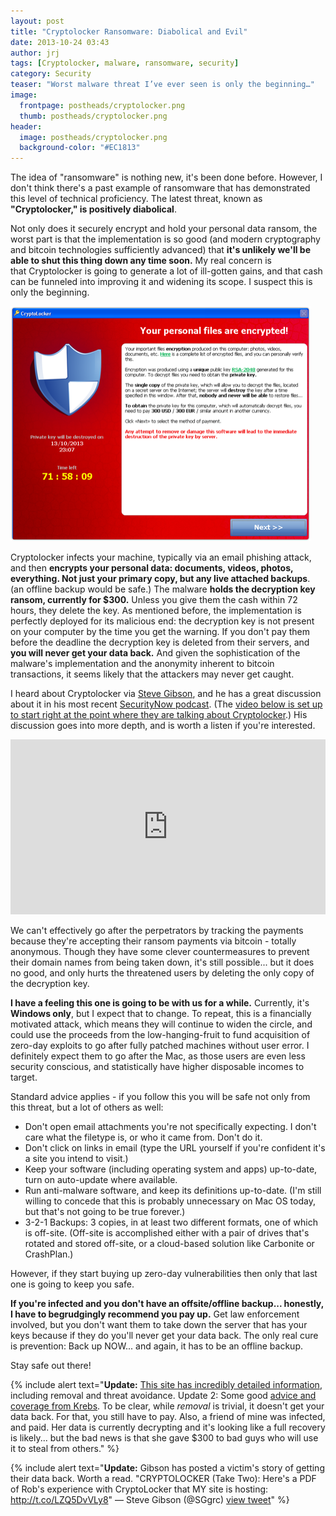 ```yaml
---
layout: post
title: "Cryptolocker Ransomware: Diabolical and Evil"
date: 2013-10-24 03:43
author: jrj
tags: [Cryptolocker, malware, ransomware, security]
category: Security
teaser: "Worst malware threat I’ve ever seen is only the beginning…"
image:
  frontpage: postheads/cryptolocker.png
  thumb: postheads/cryptolocker.png
header:
  image: postheads/cryptolocker.png
  background-color: "#EC1813"
---
```

The idea of "ransomware" is nothing new, it's been done before. However, I don't think there's a past example of ransomware that has demonstrated this level of technical proficiency. The latest threat, known as **"Cryptolocker," is positively diabolical**.

Not only does it securely encrypt and hold your personal data ransom, the worst part is that the implementation is so good (and modern cryptography and bitcoin technologies sufficiently advanced) that **it's unlikely we'll be able to shut this thing down any time soon.** My real concern is that Cryptolocker is going to generate a lot of ill-gotten gains, and that cash can be funneled into improving it and widening its scope. I suspect this is only the beginning.

![CryptoLocker Screenshot - pay up or your data gets it!](/images/postheads/cryptolocker-screenshot.png)

Cryptolocker infects your machine, typically via an email phishing attack, and then **encrypts your personal data: documents, videos, photos, everything. **Not just your primary copy, but any** live attached backups**. (an offline backup would be safe.) The malware **holds the decryption key ransom, currently for $300.** Unless you give them the cash within 72 hours, they delete the key. As mentioned before, the implementation is perfectly deployed for its malicious end: the decryption key is not present on your computer by the time you get the warning. If you don't pay them before the deadline the decryption key is deleted from their servers, and **you will never get your data back.** And given the sophistication of the malware's implementation and the anonymity inherent to bitcoin transactions, it seems likely that the attackers may never get caught.

I heard about Cryptolocker via [Steve Gibson](http://twitter.com/sg_grc), and he has a great discussion about it in his most recent [SecurityNow podcast](http://twit.tv/sn). (The [video below is set up to start right at the point where they are talking about Cryptolocker](http://youtu.be/ipaHgMedao4?t=39m6s).) His discussion goes into more depth, and is worth a listen if you're interested.

<!--- http://youtu.be/ipaHgMedao4?t=39m6s -->
<iframe src="https://www.youtube.com/embed/ipaHgMedao4?t=39m6s" frameborder="0" allowfullscreen width="100%" height="280"></iframe>

We can't effectively go after the perpetrators by tracking the payments because they're accepting their ransom payments via bitcoin - totally anonymous. Though they have some clever countermeasures to prevent their domain names from being taken down, it's still possible... but it does no good, and only hurts the threatened users by deleting the only copy of the decryption key.

**I have a feeling this one is going to be with us for a while.** Currently, it's **Windows only**, but I expect that to change. To repeat, this is a financially motivated attack, which means they will continue to widen the circle, and could use the proceeds from the low-hanging-fruit to fund acquisition of zero-day exploits to go after fully patched machines without user error. I definitely expect them to go after the Mac, as those users are even less security conscious, and statistically have higher disposable incomes to target.

Standard advice applies - if you follow this you will be safe not only from this threat, but a lot of others as well:

- Don't open email attachments you're not specifically expecting. I don't care what the filetype is, or who it came from. Don't do it.
- Don't click on links in email (type the URL yourself if you're confident it's a site you intend to visit.)
- Keep your software (including operating system and apps) up-to-date, turn on auto-update where available.
- Run anti-malware software, and keep its definitions up-to-date. (I'm still willing to concede that this is probably unnecessary on Mac OS today, but that's not going to be true forever.)
- 3-2-1 Backups: 3 copies, in at least two different formats, one of which is off-site. (Off-site is accomplished either with a pair of drives that's rotated and stored off-site, or a cloud-based solution like Carbonite or CrashPlan.)

However, if they start buying up zero-day vulnerabilities then only that last one is going to keep you safe.

**If you're infected and you don't have an offsite/offline backup... honestly, I have to begrudgingly recommend you pay up.** Get law enforcement involved, but you don't want them to take down the server that has your keys because if they do you'll never get your data back. The only real cure is prevention: Back up NOW... and again, it has to be an offline backup.

Stay safe out there!

{% include alert text="**Update:** [This site has incredibly detailed information](http://www.bleepingcomputer.com/virus-removal/cryptolocker-ransomware-information), including removal and threat avoidance. Update 2: Some good [advice and coverage from Krebs](http://krebsonsecurity.com/2013/11/how-to-avoid-cryptolocker-ransomware/). To be clear, while *removal* is trivial, it doesn't get your data back. For that, you still have to pay. Also, a friend of mine was infected, and paid. Her data is currently decrypting and it's looking like a full recovery is likely... but the bad news is that she gave $300 to bad guys who will use it to steal from others." %}

{% include alert text="**Update:** Gibson has posted a victim's story of getting their data back. Worth a read. &quot;CRYPTOLOCKER (Take Two): Here&#39;s a PDF of Rob&#39;s experience with CryptoLocker that MY site is hosting: http://t.co/LZQ5DvVLy8&quot; &mdash; Steve Gibson (@SGgrc) [view tweet](https://twitter.com/SGgrc/status/394938865107992576)" %}